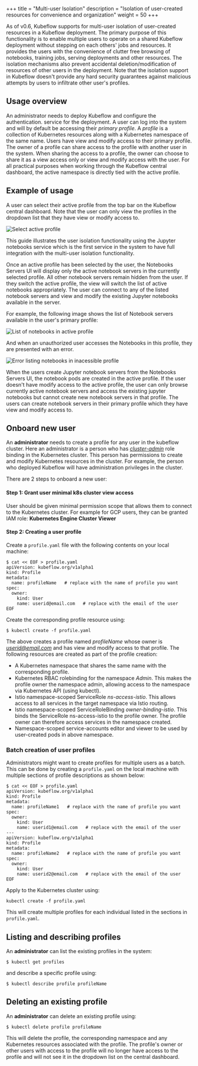 +++
title = "Multi-user Isolation"
description = "Isolation of user-created resources for convenience and organization"
weight = 50
+++

As of v0.6, Kubeflow supports for multi-user isolation of user-created
resources in a Kubeflow deployment. The primary purpose of this functionality
is to enable multiple users to operate on a shared Kubeflow deployment without
stepping on each others' jobs and resources. It provides the users with the
convenience of clutter free browsing of notebooks, training jobs, serving
deployments and other resources. The isolation mechanisms also prevent
accidental deletion/modification of resources of other users in the deployment.
Note that the isolation support in Kubeflow doesn't provide any hard security
guarantees against malicious attempts by users to infiltrate other user's
profiles.

## Usage overview

An administrator needs to deploy Kubeflow and configure the authentication.
service for the deployment.  A user can log into the system and will by default
be accessing their *primary profile*. A *profile* is a collection of Kubernetes
resources along with a Kubernetes namespace of the same name. Users have view
and modify access to their primary profile. The owner of a profile can share
access to the profile with another user in the system. When sharing the access
to a profile, the owner can choose to share it as a view access only or view
and modify access with the user. For all practical purposes when working
through the Kubeflow central dashboard, the active namespace is directly tied
with the active profile.

## Example of usage

A user can select their active profile from the top bar on the Kubeflow central
dashboard.  Note that the user can only view the profiles in the dropdown list
that they have view or modify access to.

<img src="/docs/images/select-profile.png" 
  alt="Select active profile "
  class="mt-3 mb-3 border border-info rounded">

This guide illustrates the user isolation functionality using the Jupyter
notebooks service which is the first service in the system to have full
integration with the multi-user isolation functionality.  

Once an active profile has been selected by the user, the Notebooks Servers UI
will display only the active notebook servers in the currently selected
profile. All other notebook servers remain hidden from the user. If they switch
the active profile, the view will switch the list of active notebooks
appropriately. The user can connect to any of the listed notebook servers and
view and modify the existing Jupyter notebooks available in the server.

For example, the following image shows the list of Notebook servers available
in the user's primary profile:

<img src="/docs/images/notebooks-in-profile.png" 
  alt="List of notebooks in active profile "
  class="mt-3 mb-3 border border-info rounded">

And when an unauthorized user accesses the Notebooks in this profile, they are
presented with an error.

<img src="/docs/images/notebook-access-error.png" 
  alt="Error listing notebooks in inacessible profile"
  class="mt-3 mb-3 border border-info rounded">

When the users create Jupyter notebook servers from the Notebooks Servers UI,
the notebook pods are created in the active profile. If the user doesn't have
modify access to the active profile, the user can only browse currently active
notebook servers and access the existing jupyter notebooks but cannot create
new notebook servers in that profile. The users can create notebook
servers in their primary profile which they have view and modify access to.

## Onboard new user

An **administrator** needs to create a profile for any user in the kubeflow cluster.
Here an administrator is a person who has
[*cluster-admin*](https://kubernetes.io/docs/reference/access-authn-authz/rbac/#user-facing-roles)
role binding in the Kubernetes cluster. This person has permissions to create
and modify Kubernetes resources in the cluster. For example, the person who
deployed Kubeflow will have administration privileges in the cluster.

There are 2 steps to onboard a new user:

#### Step 1: Grant user minimal k8s cluster view access

User should be given minimal permission scope that allows them to connect to the Kubernetes cluster.
For example for GCP users, they can be granted IAM role: **Kubernetes Engine Cluster Viewer**

#### Step 2: Creating a user profile 

Create a
`profile.yaml` file with the following contents on your local machine:

```
$ cat << EOF > profile.yaml
apiVersion: kubeflow.org/v1alpha1
kind: Profile
metadata:
  name: profileName   # replace with the name of profile you want
spec:
  owner:
    kind: User
    name: userid@email.com   # replace with the email of the user
EOF
```
Create the corresponding profile resource using:

```
$ kubectl create -f profile.yaml
```

The above creates a profile named *profileName* whose owner is
*userid@email.com* and has view and modify access to that profile.
The following resources are created as part of the profile creation:

  - A Kubernetes namespace that shares the same name with the corresponding
    profile.
  - Kubernetes RBAC rolebinding for the namespace *Admin*. This makes the
    profile owner the namespace admin, allowing access to the namespace via
    Kubernetes API (using kubectl).
  - Istio namespace-scoped ServiceRole *ns-access-istio*. This allows access to
    all services in the target namespace via Istio routing.
  - Istio namespace-scoped ServiceRoleBinding *owner-binding-istio*. This binds
    the ServiceRole ns-access-istio to the profile owner. The profile owner can
    therefore access services in the namespace created.
  - Namespace-scoped service-accounts editor and viewer to be used by
    user-created pods in above namespace.

### Batch creation of user profiles

Administrators might want to create profiles for multiple users as a batch. This can
be done by creating a `profile.yaml` on the local machine with multiple sections of
profile descriptions as shown below:

```
$ cat << EOF > profile.yaml
apiVersion: kubeflow.org/v1alpha1
kind: Profile
metadata:
  name: profileName1   # replace with the name of profile you want
spec:
  owner:
    kind: User
    name: userid1@email.com   # replace with the email of the user
---
apiVersion: kubeflow.org/v1alpha1
kind: Profile
metadata:
  name: profileName2   # replace with the name of profile you want
spec:
  owner:
    kind: User
    name: userid2@email.com   # replace with the email of the user
EOF
```

Apply to the Kubernetes cluster using:
```
kubectl create -f profile.yaml
```

This will create multiple profiles for each individual listed in the sections
in `profile.yaml`.


## Listing and describing profiles

An **administrator** can list the existing profiles in the system:
```
$ kubectl get profiles
```
and describe a specific profile using:
```
$ kubectl describe profile profileName
```

## Deleting an existing profile

An **administrator** can delete an existing profile using:
```
$ kubectl delete profile profileName
```

This will delete the profile, the corresponding namespace and any Kubernetes
resources associated with the profile. The profile's owner or other users with
access to the profile will no longer have access to the profile and will not see
it in the dropdown list on the central dashboard.

<!-- Commented until we have UI support for sharing profiles. Current
     method using CURL on the profiles API server is not recommended.

## Sharing access to a profile with another user

An owner of a profile can share view only or view and modify access to the profile
with another user in the system. 

-->










